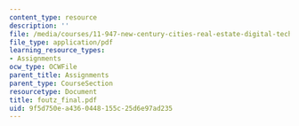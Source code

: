 ```yaml
---
content_type: resource
description: ''
file: /media/courses/11-947-new-century-cities-real-estate-digital-technology-and-design-fall-2004/9f5d750ea4360448155c25d6e97ad235_foutz_final.pdf
file_type: application/pdf
learning_resource_types:
- Assignments
ocw_type: OCWFile
parent_title: Assignments
parent_type: CourseSection
resourcetype: Document
title: foutz_final.pdf
uid: 9f5d750e-a436-0448-155c-25d6e97ad235
---
```

